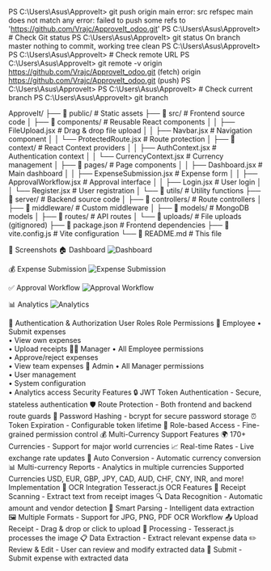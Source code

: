 PS C:\Users\Asus\ApproveIt> git push origin main
error: src refspec main does not match any
error: failed to push some refs to 'https://github.com/Vrajc/ApproveIt_odoo.git'
PS C:\Users\Asus\ApproveIt> # Check Git status
PS C:\Users\Asus\ApproveIt> git status
On branch master
nothing to commit, working tree clean
PS C:\Users\Asus\ApproveIt> 
PS C:\Users\Asus\ApproveIt> # Check remote URL
PS C:\Users\Asus\ApproveIt> git remote -v
origin  https://github.com/Vrajc/ApproveIt_odoo.git (fetch)
origin  https://github.com/Vrajc/ApproveIt_odoo.git (push)
PS C:\Users\Asus\ApproveIt> 
PS C:\Users\Asus\ApproveIt> # Check current branch
PS C:\Users\Asus\ApproveIt> git branch

ApproveIt/
├── 📁 public/                 # Static assets
├── 📁 src/                    # Frontend source code
│   ├── 📁 components/         # Reusable React components
│   │   ├── FileUpload.jsx     # Drag & drop file upload
│   │   ├── Navbar.jsx         # Navigation component
│   │   └── ProtectedRoute.jsx # Route protection
│   ├── 📁 context/            # React Context providers
│   │   ├── AuthContext.jsx    # Authentication context
│   │   └── CurrencyContext.jsx # Currency management
│   ├── 📁 pages/              # Page components
│   │   ├── Dashboard.jsx      # Main dashboard
│   │   ├── ExpenseSubmission.jsx # Expense form
│   │   ├── ApprovalWorkflow.jsx   # Approval interface
│   │   ├── Login.jsx          # User login
│   │   └── Register.jsx       # User registration
│   └── 📁 utils/              # Utility functions
├── 📁 server/                 # Backend source code
│   ├── 📁 controllers/        # Route controllers
│   ├── 📁 middleware/         # Custom middleware
│   ├── 📁 models/             # MongoDB models
│   ├── 📁 routes/             # API routes
│   └── 📁 uploads/            # File uploads (gitignored)
├── 📄 package.json           # Frontend dependencies
├── 📄 vite.config.js         # Vite configuration
└── 📄 README.md              # This file


📱 Screenshots
🏠 Dashboard
<img alt="Dashboard" src="https://via.placeholder.com/800x400/4F46E5/FFFFFF?text=Dashboard+Screenshot">

💰 Expense Submission
<img alt="Expense Submission" src="https://via.placeholder.com/800x400/10B981/FFFFFF?text=Expense+Submission">

✅ Approval Workflow
<img alt="Approval Workflow" src="https://via.placeholder.com/800x400/F59E0B/FFFFFF?text=Approval+Workflow">

📊 Analytics
<img alt="Analytics" src="https://via.placeholder.com/800x400/EF4444/FFFFFF?text=Analytics+Dashboard">

🔐 Authentication & Authorization
User Roles
Role	Permissions
👤 Employee	• Submit expenses<br>• View own expenses<br>• Upload receipts
👨‍💼 Manager	• All Employee permissions<br>• Approve/reject expenses<br>• View team expenses
👑 Admin	• All Manager permissions<br>• User management<br>• System configuration<br>• Analytics access
Security Features
🔒 JWT Token Authentication - Secure, stateless authentication
🛡️ Route Protection - Both frontend and backend route guards
🔐 Password Hashing - bcrypt for secure password storage
⏰ Token Expiration - Configurable token lifetime
🚫 Role-based Access - Fine-grained permission control
💰 Multi-Currency Support
Features
🌍 170+ Currencies - Support for major world currencies
📈 Real-time Rates - Live exchange rate updates
💱 Auto Conversion - Automatic currency conversion
📊 Multi-currency Reports - Analytics in multiple currencies
Supported Currencies
USD, EUR, GBP, JPY, CAD, AUD, CHF, CNY, INR, and more!
Implementation
📄 OCR Integration
Tesseract.js OCR Features
📱 Receipt Scanning - Extract text from receipt images
🔍 Data Recognition - Automatic amount and vendor detection
📝 Smart Parsing - Intelligent data extraction
🖼️ Multiple Formats - Support for JPG, PNG, PDF
OCR Workflow
📤 Upload Receipt - Drag & drop or click to upload
🔄 Processing - Tesseract.js processes the image
📋 Data Extraction - Extract relevant expense data
✏️ Review & Edit - User can review and modify extracted data
💾 Submit - Submit expense with extracted data
